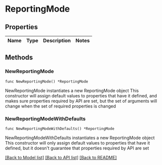 # ReportingMode

## Properties

Name | Type | Description | Notes
------------ | ------------- | ------------- | -------------

## Methods

### NewReportingMode

`func NewReportingMode() *ReportingMode`

NewReportingMode instantiates a new ReportingMode object
This constructor will assign default values to properties that have it defined,
and makes sure properties required by API are set, but the set of arguments
will change when the set of required properties is changed

### NewReportingModeWithDefaults

`func NewReportingModeWithDefaults() *ReportingMode`

NewReportingModeWithDefaults instantiates a new ReportingMode object
This constructor will only assign default values to properties that have it defined,
but it doesn't guarantee that properties required by API are set


[[Back to Model list]](../README.md#documentation-for-models) [[Back to API list]](../README.md#documentation-for-api-endpoints) [[Back to README]](../README.md)


